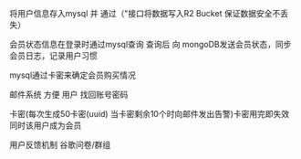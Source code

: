 将用户信息存入mysql 并 通过（"接口将数据写入R2 Bucket 保证数据安全不丢失）

会员状态信息在登录时通过mysql查询 查询后 向 mongoDB发送会员状态，同步会员日志，记录用户习惯

mysql通过卡密来确定会员购买情况

邮件系统 方便 用户 找回账号密码

卡密(每次生成50卡密(uuid) 当卡密剩余10个时向邮件发出告警)卡密用完即失效同时该用户成为会员

用户反馈机制 谷歌问卷/群组

